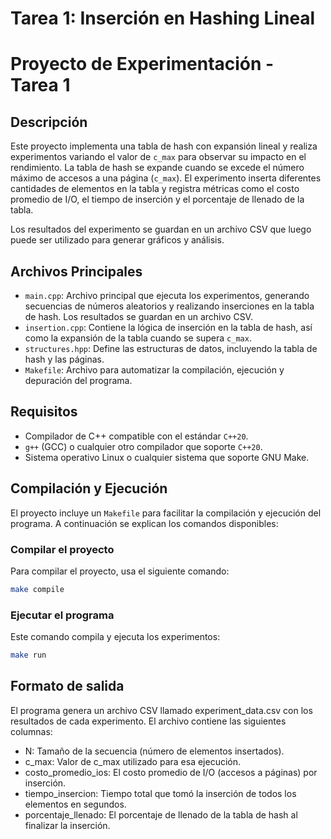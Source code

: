 # Tarea 1: Inserción en Hashing Lineal

# Proyecto de Experimentación - Tarea 1

## Descripción

Este proyecto implementa una tabla de hash con expansión lineal y realiza experimentos variando el valor de `c_max` para observar su impacto en el rendimiento. La tabla de hash se expande cuando se excede el número máximo de accesos a una página (`c_max`). El experimento inserta diferentes cantidades de elementos en la tabla y registra métricas como el costo promedio de I/O, el tiempo de inserción y el porcentaje de llenado de la tabla.

Los resultados del experimento se guardan en un archivo CSV que luego puede ser utilizado para generar gráficos y análisis.

## Archivos Principales

- `main.cpp`: Archivo principal que ejecuta los experimentos, generando secuencias de números aleatorios y realizando inserciones en la tabla de hash. Los resultados se guardan en un archivo CSV.
- `insertion.cpp`: Contiene la lógica de inserción en la tabla de hash, así como la expansión de la tabla cuando se supera `c_max`.
- `structures.hpp`: Define las estructuras de datos, incluyendo la tabla de hash y las páginas.
- `Makefile`: Archivo para automatizar la compilación, ejecución y depuración del programa.

## Requisitos

- Compilador de C++ compatible con el estándar `C++20`.
- `g++` (GCC) o cualquier otro compilador que soporte `C++20`.
- Sistema operativo Linux o cualquier sistema que soporte GNU Make.

## Compilación y Ejecución

El proyecto incluye un `Makefile` para facilitar la compilación y ejecución del programa. A continuación se explican los comandos disponibles:

### Compilar el proyecto

Para compilar el proyecto, usa el siguiente comando:

```bash
make compile
```

### Ejecutar el programa

Este comando compila y ejecuta los experimentos:
```bash
make run
```

## Formato de salida

El programa genera un archivo CSV llamado experiment_data.csv con los resultados de cada experimento. El archivo contiene las siguientes columnas:
- N: Tamaño de la secuencia (número de elementos insertados).
- c_max: Valor de c_max utilizado para esa ejecución.
- costo_promedio_ios: El costo promedio de I/O (accesos a páginas) por inserción.
- tiempo_insercion: Tiempo total que tomó la inserción de todos los elementos en segundos.
- porcentaje_llenado: El porcentaje de llenado de la tabla de hash al finalizar la inserción.


